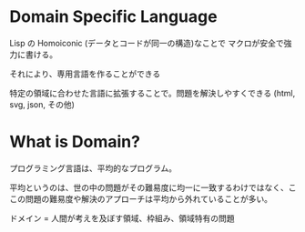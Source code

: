 # Domain Specific Language

Lisp の Homoiconic (データとコードが同一の構造)なことで
マクロが安全で強力に書ける。

それにより、専用言語を作ることができる

特定の領域に合わせた言語に拡張することで。問題を解決しやすくできる
(html, svg, json, その他)

# What is Domain?

プログラミング言語は、平均的なプログラム。

平均というのは、世の中の問題がその難易度に均一に一致するわけではなく、ここの問題の難易度や解決のアプローチは平均から外れていることが多い。

ドメイン = 人間が考えを及ぼす領域、枠組み、領域特有の問題


